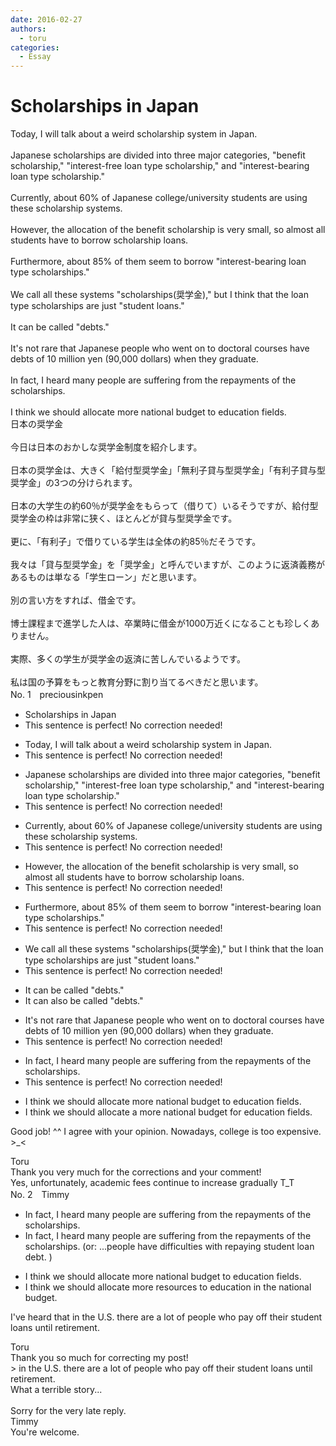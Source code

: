 ```yaml
---
date: 2016-02-27
authors:
  - toru
categories:
  - Essay
---
```


<h1 id="subject_show">Scholarships in Japan</h1>
<div class="date" hidden>Feb 27, 2016 10:09</div>
<div id="post"><div id="body_show_ori">
Today, I will talk about a weird scholarship system in Japan.<br/><br/>Japanese scholarships are divided into three major categories, "benefit scholarship," "interest-free loan type scholarship," and "interest-bearing loan type scholarship."<br/><br/>Currently, about 60% of Japanese college/university students are using these scholarship systems.<br/><br/>However, the allocation of the benefit scholarship is very small, so almost all students have to borrow scholarship loans.<br/><br/>Furthermore, about 85% of them seem to borrow "interest-bearing loan type scholarships."<br/><br/>We call all these systems "scholarships(奨学金)," but I think that the loan type scholarships are just "student loans."<br/><br/>It can be called "debts."<br/><br/>It's not rare that Japanese people who went on to doctoral courses have debts of 10 million yen (90,000 dollars) when they graduate.<br/><br/>In fact, I heard many people are suffering from the repayments of the scholarships.<br/><br/>I think we should allocate more national budget to education fields.
</div></div>

<!-- more -->

<div id="post_ja"><div id="body_show_mo">
日本の奨学金<br/><br/>今日は日本のおかしな奨学金制度を紹介します。<br/><br/>日本の奨学金は、大きく「給付型奨学金」「無利子貸与型奨学金」「有利子貸与型奨学金」の3つの分けられます。<br/><br/>日本の大学生の約60％が奨学金をもらって（借りて）いるそうですが、給付型奨学金の枠は非常に狭く、ほとんどが貸与型奨学金です。<br/><br/>更に、「有利子」で借りている学生は全体の約85％だそうです。<br/><br/>我々は「貸与型奨学金」を「奨学金」と呼んでいますが、このように返済義務があるものは単なる「学生ローン」だと思います。<br/><br/>別の言い方をすれば、借金です。<br/><br/>博士課程まで進学した人は、卒業時に借金が1000万近くになることも珍しくありません。<br/><br/>実際、多くの学生が奨学金の返済に苦しんでいるようです。<br/><br/>私は国の予算をもっと教育分野に割り当てるべきだと思います。
</div></div>
<div id="block"><div class="first_name"> No. 1　<span class="just_name">preciousinkpen</span></div><div id="block2">
<ul class="correction_field">
<li class="incorrect">Scholarships in Japan</li>
<li class="corrected perfect">This sentence is perfect! No correction needed!</li>
</ul>
<ul class="correction_field">
<li class="incorrect">Today, I will talk about a weird scholarship system in Japan.</li>
<li class="corrected perfect">This sentence is perfect! No correction needed!</li>
</ul>
<ul class="correction_field">
<li class="incorrect">Japanese scholarships are divided into three major categories, "benefit scholarship," "interest-free loan type scholarship," and "interest-bearing loan type scholarship."</li>
<li class="corrected perfect">This sentence is perfect! No correction needed!</li>
</ul>
<ul class="correction_field">
<li class="incorrect">Currently, about 60% of Japanese college/university students are using these scholarship systems.</li>
<li class="corrected perfect">This sentence is perfect! No correction needed!</li>
</ul>
<ul class="correction_field">
<li class="incorrect">However, the allocation of the benefit scholarship is very small, so almost all students have to borrow scholarship loans.</li>
<li class="corrected perfect">This sentence is perfect! No correction needed!</li>
</ul>
<ul class="correction_field">
<li class="incorrect">Furthermore, about 85% of them seem to borrow "interest-bearing loan type scholarships."</li>
<li class="corrected perfect">This sentence is perfect! No correction needed!</li>
</ul>
<ul class="correction_field">
<li class="incorrect">We call all these systems "scholarships(奨学金)," but I think that the loan type scholarships are just "student loans."</li>
<li class="corrected perfect">This sentence is perfect! No correction needed!</li>
</ul>
<ul class="correction_field">
<li class="incorrect">It can be called "debts."</li>
<li class="corrected correct">
It can <span class="f_blue">also </span>be called "debts."
</li>
</ul>
<ul class="correction_field">
<li class="incorrect">It's not rare that Japanese people who went on to doctoral courses have debts of 10 million yen (90,000 dollars) when they graduate.</li>
<li class="corrected perfect">This sentence is perfect! No correction needed!</li>
</ul>
<ul class="correction_field">
<li class="incorrect">In fact, I heard many people are suffering from the repayments of the scholarships.</li>
<li class="corrected perfect">This sentence is perfect! No correction needed!</li>
</ul>
<ul class="correction_field">
<li class="incorrect">I think we should allocate more national budget to education fields.</li>
<li class="corrected correct">
I think we should allocate <span class="f_blue">a </span>more national budget <span class="f_blue">for</span> education fields.
</li>
</ul>
<p class="comment_small">
 Good job! ^^ I agree with your opinion. Nowadays, college is too expensive. &gt;_&lt;
</p>

</div><div class="name"><span class="just_name">Toru</span><br>
Thank you very much for the corrections and your comment!<br/>Yes, unfortunately, academic fees continue to increase gradually T_T
</div>
</div>
<div id="block"><div class="first_name"> No. 2　<span class="just_name">Timmy</span></div><div id="block2">
<ul class="correction_field">
<li class="incorrect">In fact, I heard many people are suffering from the repayments of the scholarships.</li>
<li class="corrected correct">
In fact, I heard many people are suffering from the repayments of the scholarships. (or: ...people <span class="f_blue">have difficulties with repaying student loan debt</span>. )
</li>
</ul>
<ul class="correction_field">
<li class="incorrect">I think we should allocate more national budget to education fields.</li>
<li class="corrected correct">
I think we should allocate more <span class="f_blue">resources</span> to education <span class="f_blue">in the </span>national budget.
</li>
</ul>
<p class="comment_small">
 I've heard that in the U.S. there are a lot of people who pay off their student loans until retirement.
</p>

</div><div class="name"><span class="just_name">Toru</span><br>
Thank you so much for correcting my post!<br/>&gt; in the U.S. there are a lot of people who pay off their student loans until retirement.<br/>What a terrible story...<br/><br/>Sorry for the very late reply.
</div>
<div class="name"><span class="just_name">Timmy</span><br>
You're welcome.
</div>
</div>
